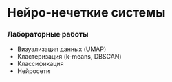 # Нейро-нечеткие системы
### Лабораторные работы
* Визуализация данных (UMAP)
* Кластеризация (k-means, DBSCAN)
* Классификация
* Нейросети
